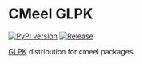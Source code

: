 # CMeel GLPK

[![PyPI version](https://badge.fury.io/py/cmeel-glpk.svg)](https://pypi.org/project/cmeel-glpk)
[![Release](https://github.com/cmake-wheel/cmeel-glpk/actions/workflows/release.yml/badge.svg)](https://github.com/cmake-wheel/cmeel-glpk/actions/workflows/release.yml)

[GLPK](https://www.gnu.org/software/glpk/) distribution for cmeel packages.
